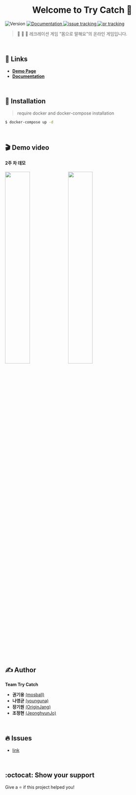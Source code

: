 <h1 align="center">Welcome to Try Catch 👋</h1>

<p>
  <!---->
  <img alt="Version" src="https://img.shields.io/badge/version-0.0.0-blue.svg?cacheSeconds=2592000" />
  <!---->
  <a href="https://github.com/connect-foundation/2019-09/wiki" target="_blank">
    <img alt="Documentation" src="https://img.shields.io/badge/documentation-yes-brightgreen.svg" />
  </a>
  <!---->
  <a href="https://github.com/connect-foundation/2019-09/issues">
    <img alt="issue tracking" src="https://img.shields.io/github/issues/connect-foundation/2019-09"/>
  </a>
  <!---->
  <a href="https://github.com/connect-foundation/2019-09/pulls">
    <img alt="pr tracking" src="https://img.shields.io/github/issues-pr/connect-foundation/2019-02"/>
  </a>
  <!---->
</p>

> 🙆 💁 🙋 레크레이션 게임 &#34;몸으로 말해요&#34;의 온라인 게임입니다.

<br>

## 🏡 Links

- **[Demo Page](https://try.growd.me)**
- **[Documentation](https://github.com/connect-foundation/2019-09/wiki)**

<br>

## 🚴 Installation
> require docker and docker-compose installation

```sh
$ docker-compose up -d
```

<br>

## 🎬 Demo video
#### 2주 차 데모
<div>
  <img src="https://i.imgur.com/4DDhTFC.gif" width="40%"/>
  <img src="https://i.imgur.com/EwBnzHG.gif" width="40%"/>
</div>

<br>

## ✍️ Author
 **Team Try Catch**
- **권기웅** [(mosball)](https://github.com/mosball)
- **나영균** [(younguna)](https://github.com/younguna)
- **장기원** [(OriginJang)](https://github.com/OriginJang)
- **조정현** [(JeonghyunJo)](https://github.com/JeonghyeonJo)

<br>

## 🔥 Issues
- [link](https://github.com/connect-foundation/2019-09/issues)

<br>

## :octocat: Show your support

Give a ⭐️ if this project helped you!